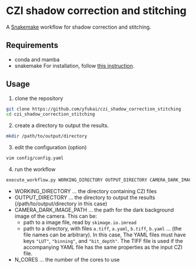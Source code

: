 # CZI shadow correction and stitching

A [Snakemake](https://snakemake.readthedocs.io) workflow for shadow correction and stitching.

## Requirements
- conda and mamba
- snakemake
For installation, follow [this instruction](https://snakemake.readthedocs.io/en/stable/getting_started/installation.html).

## Usage
1. clone the repository 
```bash
git clone https://github.com/yfukai/czi_shadow_correction_stitching
cd czi_shadow_correction_stitching
```
2. create a directory to output the results.
```bash
mkdir /path/to/output/directory
```
3. edit the configuration (option)
```bash
vim config/config.yaml
```
4. run the workflow
```bash
execute_workflow.py WORKING_DIRECTORY OUTPUT_DIRECTORY CAMERA_DARK_IMAGE_PATH N_CORES
```

- WORKING_DIRECTORY ... the directory containing CZI files
- OUTPUT_DIRECTORY ... the directory to output the results (/path/to/output/directory in this case)
- CAMERA_DARK_IMAGE_PATH ... the path for the dark background image of the camera. This can be:
  - path to a image file, read by `skimage.io.imread`
  - path to a directory, with files `a.tiff`, `a.yaml`, `b.tiff`, `b.yaml` ... (the file names can be arbitrary).
    In this case, The YAML files must have keys `"LUT"`, `"binning"`, and `"bit_depth"`. 
    The TIFF file is used if the accompanying YAML file has the same properties as the input CZI file.
- N_CORES ... the number of the cores to use

